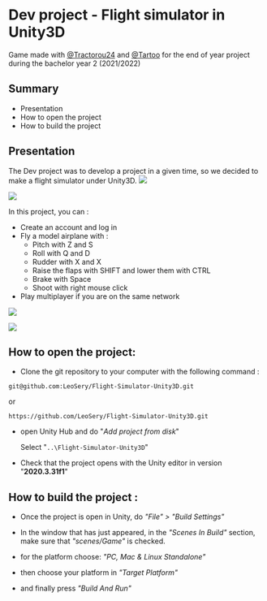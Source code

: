# Dev project - Flight simulator in Unity3D
Game made with [@Tractorou24](https://github.com/Tractorou24) and [@Tartoo](https://github.com/Tartoo) for the end of year project during the bachelor year 2 (2021/2022)

## Summary

- Presentation
- How to open the project
- How to build the project 

## Presentation

The Dev project was to develop a project in a given time, so we decided to make a flight simulator under Unity3D.
![](https://i.imgur.com/K9L583A.png)

![](https://i.imgur.com/k0cPLPK.png)

In this project, you can : 

- Create an account and log in
- Fly a model airplane with :
    - Pitch with Z and S
    - Roll with Q and D
    - Rudder with X and X
    - Raise the flaps with SHIFT and lower them with CTRL
    - Brake with Space
    - Shoot with right mouse click
- Play multiplayer if you are on the same network

![](https://i.imgur.com/inWnlR4.gif)

[![](https://s8.gifyu.com/images/FlightSimulator2.gif)](https://gifyu.com/image/SsXlT)

## How to open the project:

- Clone the git repository to your computer with the following command :
```
git@github.com:LeoSery/Flight-Simulator-Unity3D.git
```
or 
```
https://github.com/LeoSery/Flight-Simulator-Unity3D.git
```

- open Unity Hub and do "*Add project from disk*"

    Select "`..\Flight-Simulator-Unity3D`"

- Check that the project opens with the Unity editor in version "**2020.3.31f1**"

## How to build the project : 

- Once the project is open in Unity, do *"File" > "Build Settings"*

- In the window that has just appeared, in the *"Scenes In Build"* section, make sure that *"scenes/Game"* is checked.

- for the platform choose: *"PC, Mac & Linux Standalone"*

- then choose your platform in *"Target Platform"*

- and finally press *"Build And Run"*